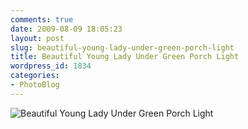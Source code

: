 ```yaml
---
comments: true
date: 2009-08-09 18:05:23
layout: post
slug: beautiful-young-lady-under-green-porch-light
title: Beautiful Young Lady Under Green Porch Light
wordpress_id: 1834
categories:
- PhotoBlog
---
```


![Beautiful Young Lady Under Green Porch Light](http://ryanfitzer.com/main/wp-content/uploads/2009/08/DSC_0040.jpg)
